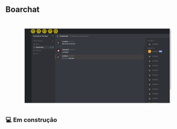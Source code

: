 ## Boarchat
<h1 align="center">
<p align="center"><a href="#" target="_blank"><img src="files/capa.png" width="400"></a></p>
  <p align="center">
</h1>

### :computer: Em construção